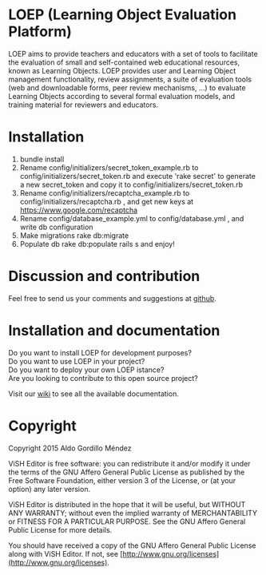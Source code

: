 # LOEP (Learning Object Evaluation Platform)

LOEP aims to provide teachers and educators with a set of tools to facilitate the evaluation of small and self-contained web educational resources, known as Learning Objects. LOEP provides user and Learning Object management functionality, review assignments, a suite of evaluation tools (web and downloadable forms, peer review mechanisms, ...) to evaluate Learning Objects according to several formal evaluation models, and training material for reviewers and educators.


# Installation

1. bundle install
2. Rename config/initializers/secret_token_example.rb to config/initializers/secret_token.rb and execute 'rake secret' to generate a new secret_token and copy it to config/initializers/secret_token.rb
3. Rename config/initializers/recaptcha_example.rb to config/initializers/recaptcha.rb , and get new keys at https://www.google.com/recaptcha
4. Rename config/database_example.yml to config/database.yml , and write db configuration
5. Make migrations rake db:migrate
6. Populate db rake db:populate
rails s and enjoy!


# Discussion and contribution
  
Feel free to send us your comments and suggestions at [github](http://github.com/ging/loep/issues).  


# Installation and documentation

Do you want to install LOEP for development purposes? <br/>
Do you want to use LOEP in your project? <br/>
Do you want to deploy your own LOEP istance? <br/>
Are you looking to contribute to this open source project?  <br/>

Visit our [wiki](http://github.com/ging/loep/wiki) to see all the available documentation.  



# Copyright

Copyright 2015 Aldo Gordillo Méndez

ViSH Editor is free software: you can redistribute it and/or modify it under the terms of the GNU Affero General Public License as published by the Free Software Foundation, either version 3 of the License, or (at your option) any later version.

ViSH Editor is distributed in the hope that it will be useful, but WITHOUT ANY WARRANTY; without even the implied warranty of MERCHANTABILITY or FITNESS FOR A PARTICULAR PURPOSE.  See the GNU Affero General Public License for more details.

You should have received a copy of the GNU Affero General Public License along with ViSH Editor. If not, see [http://www.gnu.org/licenses](http://www.gnu.org/licenses).

